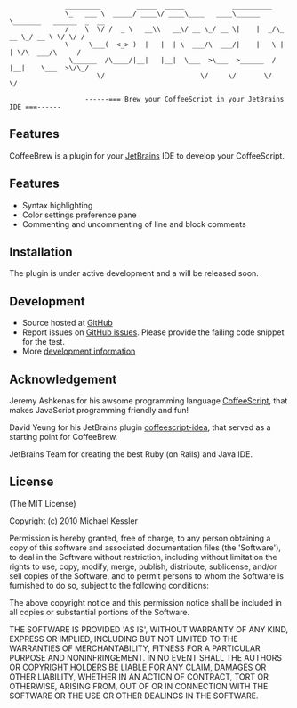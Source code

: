                   _________         _____  _____            __________
                  \_   ___ \  _____/ ____\/ ____\____   ____\______   \_______   ______  _  __
                  /    \  \/ /  _ \   __\\   __\/ __ \_/ __ \|    |  _/\_  __ \_/ __ \ \/ \/ /
                  \     \___(  <_> )  |   |  | \  ___/\  ___/|    |   \ |  | \/\  ___/\     /
                   \______  /\____/|__|   |__|  \___  >\___  >______  / |__|    \___  >\/\_/
                          \/                        \/     \/       \/              \/

                       ------=== Brew your CoffeeScript in your JetBrains IDE ===------

## Features

CoffeeBrew is a plugin for your [JetBrains](http://www.jetbrains.com) IDE to develop your CoffeeScript.

## Features

* Syntax highlighting
* Color settings preference pane
* Commenting and uncommenting of line and block comments

## Installation

The plugin is under active development and a will be released soon.

## Development

* Source hosted at [GitHub](https://github.com/netzpirat/coffee-brew)
* Report issues on [GitHub issues](https://github.com/netzpirat/coffee-brew/issues). Please provide the failing code
snippet for the test.
* More [development information](https://github.com/netzpirat/coffee-brew/blob/raw/DEVELOPMENT.md)

## Acknowledgement

Jeremy Ashkenas for his awsome programming language [CoffeeScript](http://jashkenas.github.com/coffee-script/),
that makes JavaScript programming friendly and fun!

David Yeung for his JetBrains plugin [coffeescript-idea](https://github.com/yeungda/coffeescript-idea), that served as a
starting point for CoffeeBrew.

JetBrains Team for creating the best Ruby (on Rails) and Java IDE.

## License

(The MIT License)

Copyright (c) 2010 Michael Kessler

Permission is hereby granted, free of charge, to any person obtaining
a copy of this software and associated documentation files (the
'Software'), to deal in the Software without restriction, including
without limitation the rights to use, copy, modify, merge, publish,
distribute, sublicense, and/or sell copies of the Software, and to
permit persons to whom the Software is furnished to do so, subject to
the following conditions:

The above copyright notice and this permission notice shall be
included in all copies or substantial portions of the Software.

THE SOFTWARE IS PROVIDED 'AS IS', WITHOUT WARRANTY OF ANY KIND,
EXPRESS OR IMPLIED, INCLUDING BUT NOT LIMITED TO THE WARRANTIES OF
MERCHANTABILITY, FITNESS FOR A PARTICULAR PURPOSE AND NONINFRINGEMENT.
IN NO EVENT SHALL THE AUTHORS OR COPYRIGHT HOLDERS BE LIABLE FOR ANY
CLAIM, DAMAGES OR OTHER LIABILITY, WHETHER IN AN ACTION OF CONTRACT,
TORT OR OTHERWISE, ARISING FROM, OUT OF OR IN CONNECTION WITH THE
SOFTWARE OR THE USE OR OTHER DEALINGS IN THE SOFTWARE.

